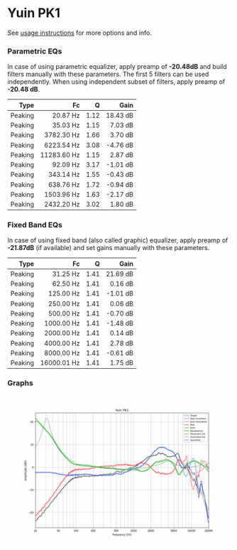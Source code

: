# Yuin PK1
See [usage instructions](https://github.com/jaakkopasanen/AutoEq#usage) for more options and info.

### Parametric EQs
In case of using parametric equalizer, apply preamp of **-20.48dB** and build filters manually
with these parameters. The first 5 filters can be used independently.
When using independent subset of filters, apply preamp of **-20.48 dB**.

| Type    | Fc          |    Q | Gain     |
|--------:|------------:|-----:|---------:|
| Peaking | 20.87 Hz    | 1.12 | 18.43 dB |
| Peaking | 35.03 Hz    | 1.15 | 7.03 dB  |
| Peaking | 3782.30 Hz  | 1.66 | 3.70 dB  |
| Peaking | 6223.54 Hz  | 3.08 | -4.76 dB |
| Peaking | 11283.60 Hz | 1.15 | 2.87 dB  |
| Peaking | 92.09 Hz    | 3.17 | -1.01 dB |
| Peaking | 343.14 Hz   | 1.55 | -0.43 dB |
| Peaking | 638.76 Hz   | 1.72 | -0.94 dB |
| Peaking | 1503.96 Hz  | 1.63 | -2.17 dB |
| Peaking | 2432.20 Hz  | 3.02 | 1.80 dB  |

### Fixed Band EQs
In case of using fixed band (also called graphic) equalizer, apply preamp of **-21.87dB**
(if available) and set gains manually with these parameters.

| Type    | Fc          |    Q | Gain     |
|--------:|------------:|-----:|---------:|
| Peaking | 31.25 Hz    | 1.41 | 21.69 dB |
| Peaking | 62.50 Hz    | 1.41 | 0.16 dB  |
| Peaking | 125.00 Hz   | 1.41 | -1.01 dB |
| Peaking | 250.00 Hz   | 1.41 | 0.06 dB  |
| Peaking | 500.00 Hz   | 1.41 | -0.70 dB |
| Peaking | 1000.00 Hz  | 1.41 | -1.48 dB |
| Peaking | 2000.00 Hz  | 1.41 | 0.14 dB  |
| Peaking | 4000.00 Hz  | 1.41 | 2.78 dB  |
| Peaking | 8000.00 Hz  | 1.41 | -0.61 dB |
| Peaking | 16000.01 Hz | 1.41 | 1.75 dB  |

### Graphs
![](./Yuin%20PK1.png)